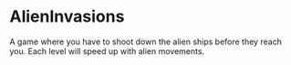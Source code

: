 # AlienInvasions
A game where you have to shoot down the alien ships before they reach you. Each level will speed up with alien movements.
